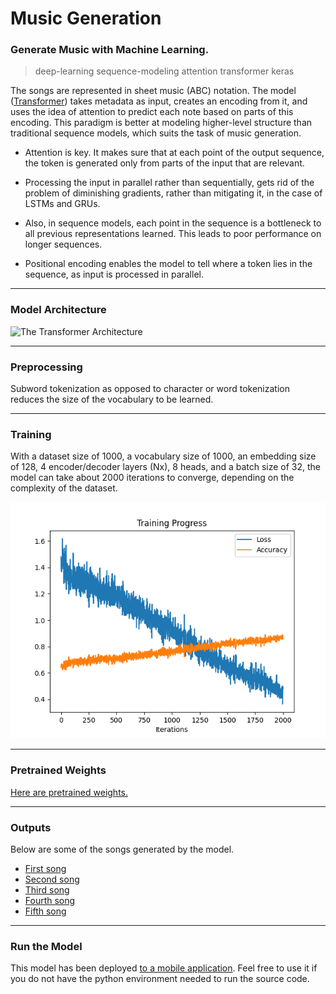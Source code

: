 # Music Generation

### Generate Music with Machine Learning.


> deep-learning sequence-modeling attention transformer keras


The songs are represented in sheet music (ABC) notation. The model ([Transformer](https://arxiv.org/abs/1706.03762)) takes metadata as input, creates an encoding from it, and uses the idea of attention to predict each note based on parts of this encoding. This paradigm is better at modeling higher-level structure than traditional sequence models, which suits the task of music generation.

- Attention is key. It makes sure that at each point of the output sequence, the token is generated only from parts of the input that are relevant.

- Processing the input in parallel rather than sequentially, gets rid of the problem of diminishing gradients, rather than mitigating it, in the case of LSTMs and GRUs. 

- Also, in sequence models, each point in the sequence is a bottleneck to all previous representations learned. This leads to poor performance on longer sequences.

- Positional encoding enables the model to tell where a token lies in the sequence, as input is processed in parallel.

---
### Model Architecture
![The Transformer Architecture](https://miro.medium.com/max/1252/1*JuGZaZcRtmrtCEPY8qfsUw.png)

---
### Preprocessing
Subword tokenization as opposed to character or word tokenization reduces the size of the vocabulary to be learned.

---
### Training
With a dataset size of 1000, a vocabulary size of 1000, an embedding size of 128, 4 encoder/decoder layers (Nx), 8 heads, and a batch size of 32, the model can take about 2000 iterations to converge, depending on the complexity of the dataset.

![Training](./plots/TrainingProgress.png)

---
### Pretrained Weights
[Here are pretrained weights.](./models/weights.h5)

---
### Outputs
Below are some of the songs generated by the model.

- [First song](./best/song1.wav)
- [Second song](./best/song2.wav)
- [Third song](./best/song3.wav)
- [Fourth song](./best/song4.wav)
- [Fifth song](./best/song5.wav)

---
### Run the Model

This model has been deployed [to a mobile application](https://play.google.com/store/apps/details?id=com.apptasticmobile.composeium). Feel free to use it if you do not have the python environment needed to run the source code.